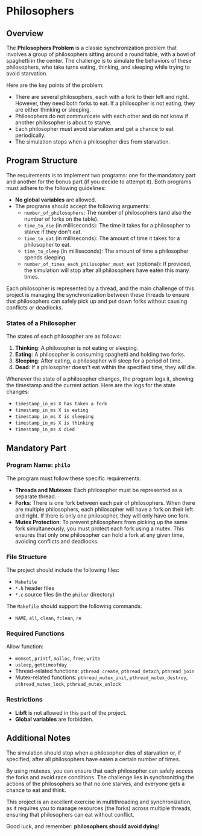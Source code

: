 # Philosophers

## Overview

The **Philosophers Problem** is a classic synchronization problem that involves a group of philosophers sitting around a round table, with a bowl of spaghetti in the center. The challenge is to simulate the behaviors of these philosophers, who take turns eating, thinking, and sleeping while trying to avoid starvation.

Here are the key points of the problem:

- There are several philosophers, each with a fork to their left and right. However, they need both forks to eat. If a philosopher is not eating, they are either thinking or sleeping.
- Philosophers do not communicate with each other and do not know if another philosopher is about to starve.
- Each philosopher must avoid starvation and get a chance to eat periodically.
- The simulation stops when a philosopher dies from starvation.
  
## Program Structure

The requirements is to implement two programs: one for the mandatory part and another for the bonus part (if you decide to attempt it). Both programs must adhere to the following guidelines:

- **No global variables** are allowed.
- The programs should accept the following arguments:
  - `number_of_philosophers`: The number of philosophers (and also the number of forks on the table).
  - `time_to_die` (in milliseconds): The time it takes for a philosopher to starve if they don't eat.
  - `time_to_eat` (in milliseconds): The amount of time it takes for a philosopher to eat.
  - `time_to_sleep` (in milliseconds): The amount of time a philosopher spends sleeping.
  - `number_of_times_each_philosopher_must_eat` (optional): If provided, the simulation will stop after all philosophers have eaten this many times.

Each philosopher is represented by a thread, and the main challenge of this project is managing the synchronization between these threads to ensure that philosophers can safely pick up and put down forks without causing conflicts or deadlocks.

### States of a Philosopher

The states of each philosopher are as follows:

1. **Thinking**: A philosopher is not eating or sleeping.
2. **Eating**: A philosopher is consuming spaghetti and holding two forks.
3. **Sleeping**: After eating, a philosopher will sleep for a period of time.
4. **Dead**: If a philosopher doesn't eat within the specified time, they will die.

Whenever the state of a philosopher changes, the program logs it, showing the timestamp and the current action. Here are the logs for the state changes:

- `timestamp_in_ms X has taken a fork`
- `timestamp_in_ms X is eating`
- `timestamp_in_ms X is sleeping`
- `timestamp_in_ms X is thinking`
- `timestamp_in_ms X died`

## Mandatory Part

### Program Name: `philo`

The program must follow these specific requirements:

- **Threads and Mutexes**: Each philosopher must be represented as a separate thread.
- **Forks**: There is one fork between each pair of philosophers. When there are multiple philosophers, each philosopher will have a fork on their left and right. If there is only one philosopher, they will only have one fork.
- **Mutex Protection**: To prevent philosophers from picking up the same fork simultaneously, you must protect each fork using a mutex. This ensures that only one philosopher can hold a fork at any given time, avoiding conflicts and deadlocks.
  
### File Structure
The project should include the following files:
- `Makefile`
- `*.h` header files
- `*.c` source files (in the `philo/` directory)

The `Makefile` should support the following commands:
- `NAME`, `all`, `clean`, `fclean`, `re`

### Required Functions
Allow function:
- `memset`, `printf`, `malloc`, `free`, `write`
- `usleep`, `gettimeofday`
- Thread-related functions: `pthread_create`, `pthread_detach`, `pthread_join`
- Mutex-related functions: `pthread_mutex_init`, `pthread_mutex_destroy`, `pthread_mutex_lock`, `pthread_mutex_unlock`

### Restrictions
- **Libft** is not allowed in this part of the project.
- **Global variables** are forbidden.

## Additional Notes

The simulation should stop when a philosopher dies of starvation or, if specified, after all philosophers have eaten a certain number of times. 

By using mutexes, you can ensure that each philosopher can safely access the forks and avoid race conditions. The challenge lies in synchronizing the actions of the philosophers so that no one starves, and everyone gets a chance to eat and think.

This project is an excellent exercise in multithreading and synchronization, as it requires you to manage resources (the forks) across multiple threads, ensuring that philosophers can eat without conflict.

Good luck, and remember: **philosophers should avoid dying**!
